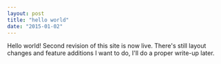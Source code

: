 ```yaml
---
layout: post
title: "hello world"
date: "2015-01-02"
---
```

Hello world!  Second revision of this site is now live. There's still layout changes and feature additions I want to do, I'll do a proper write-up later.
